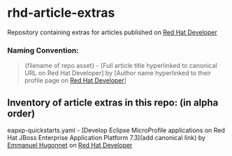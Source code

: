 # rhd-article-extras
Repository containing extras for articles published on [Red Hat Developer](https://developers.redhat.com)

### Naming Convention:
> {filename of repo asset} - [Full article title hyperlinked to canonical URL on Red Hat Developer] by [Author name hyperlinked to their profile page on [Red Hat Developer](https://developers.redhat.com)]

## Inventory of article extras in this repo: (in alpha order)
 
eapxp-quickstarts.yaml - [Develop Eclipse MicroProfile applications on Red Hat JBoss Enterprise Application Platform 7.3](add canonical link) by [Emmanuel Hugonnet](https://developers.redhat.com/blog/author/ehugonne/) on [Red Hat Developer](https://developers.redhat.com)
